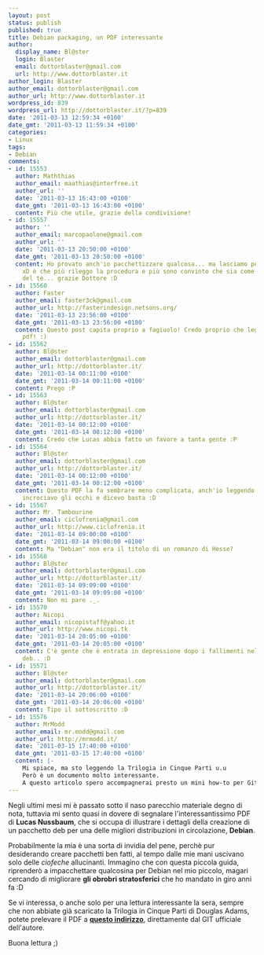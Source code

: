 ```yaml
---
layout: post
status: publish
published: true
title: Debian packaging, un PDF interessante
author:
  display_name: Bl@ster
  login: Blaster
  email: dottorblaster@gmail.com
  url: http://www.dottorblaster.it
author_login: Blaster
author_email: dottorblaster@gmail.com
author_url: http://www.dottorblaster.it
wordpress_id: 839
wordpress_url: http://dottorblaster.it/?p=839
date: '2011-03-13 12:59:34 +0100'
date_gmt: '2011-03-13 11:59:34 +0100'
categories:
- Linux
tags:
- Debian
comments:
- id: 15553
  author: Maththias
  author_email: maathias@interfree.it
  author_url: ''
  date: '2011-03-13 16:43:00 +0100'
  date_gmt: '2011-03-13 16:43:00 +0100'
  content: Più che utile, grazie della condivisione!
- id: 15557
  author: ''
  author_email: marcopaolone@gmail.com
  author_url: ''
  date: '2011-03-13 20:50:00 +0100'
  date_gmt: '2011-03-13 20:50:00 +0100'
  content: Ho provato anch'io pacchettizzare qualcosa... ma lasciamo perdere i risultati
    xD è che più rileggo la procedura e più sono convinto che sia come una cerimonia
    del tè... grazie Dottore :D
- id: 15560
  author: Faster
  author_email: faster3ck@gmail.com
  author_url: http://fasterindesign.netsons.org/
  date: '2011-03-13 23:56:00 +0100'
  date_gmt: '2011-03-13 23:56:00 +0100'
  content: Questo post capita proprio a fagiuolo! Credo proprio che leggerò questo
    pdf! :)
- id: 15562
  author: Bl@ster
  author_email: dottorblaster@gmail.com
  author_url: http://dottorblaster.it/
  date: '2011-03-14 00:11:00 +0100'
  date_gmt: '2011-03-14 00:11:00 +0100'
  content: Prego :P
- id: 15563
  author: Bl@ster
  author_email: dottorblaster@gmail.com
  author_url: http://dottorblaster.it/
  date: '2011-03-14 00:12:00 +0100'
  date_gmt: '2011-03-14 00:12:00 +0100'
  content: Credo che Lucas abbia fatto un favore a tanta gente :P
- id: 15564
  author: Bl@ster
  author_email: dottorblaster@gmail.com
  author_url: http://dottorblaster.it/
  date: '2011-03-14 00:12:00 +0100'
  date_gmt: '2011-03-14 00:12:00 +0100'
  content: Questo PDF la fa sembrare meno complicata, anch'io leggendo le guide originali
    incrociavo gli occhi e dicevo basta :D
- id: 15567
  author: Mr. Tambourine
  author_email: ciclofrenia@gmail.com
  author_url: http://www.ciclofrenia.it
  date: '2011-03-14 09:00:00 +0100'
  date_gmt: '2011-03-14 09:00:00 +0100'
  content: Ma "Debian" non era il titolo di un romanzo di Hesse?
- id: 15568
  author: Bl@ster
  author_email: dottorblaster@gmail.com
  author_url: http://dottorblaster.it/
  date: '2011-03-14 09:09:00 +0100'
  date_gmt: '2011-03-14 09:09:00 +0100'
  content: Non mi pare ._.
- id: 15570
  author: Nicopi
  author_email: nicopistaff@yahoo.it
  author_url: http://www.nicopi.tk
  date: '2011-03-14 20:05:00 +0100'
  date_gmt: '2011-03-14 20:05:00 +0100'
  content: C'è gente che è entrata in depressione dopo i fallimenti nel creare pacchetti
    deb.. :D
- id: 15571
  author: Bl@ster
  author_email: dottorblaster@gmail.com
  author_url: http://dottorblaster.it/
  date: '2011-03-14 20:06:00 +0100'
  date_gmt: '2011-03-14 20:06:00 +0100'
  content: Tipo il sottoscritto :D
- id: 15576
  author: MrModd
  author_email: mr.modd@gmail.com
  author_url: http://mrmodd.it/
  date: '2011-03-15 17:40:00 +0100'
  date_gmt: '2011-03-15 17:40:00 +0100'
  content: |-
    Mi spiace, ma sto leggendo la Trilogia in Cinque Parti u.u
    Però è un documento molto interessante.
    A questo articolo spero accompagnerai presto un mini how-to per Git, così saremo tutti pronti per creare le nostre applicazioni! :D
---
```

<p>Negli ultimi mesi mi è passato sotto il naso parecchio materiale degno di nota, tuttavia mi sento quasi in dovere di segnalare l'interessantissimo PDF di <strong>Lucas Nussbaum</strong>, che si occupa di illustrare i dettagli della creazione di un pacchetto deb per una delle migliori distribuzioni in circolazione, <strong>Debian</strong>.</p>
<p>Probabilmente la mia è una sorta di invidia del pene, perchè pur desiderando creare pacchetti ben fatti, al tempo dalle mie mani uscivano solo delle <em>ciofeche</em> allucinanti. Immagino che con questa piccola guida, riprenderò a impacchettare qualcosina per Debian nel mio piccolo, magari cercando di migliorare <strong>gli obrobri stratosferici</strong> che ho mandato in giro anni fa :D</p>
<p>Se vi interessa, o anche solo per una lettura interessante la sera, sempre che non abbiate già scaricato la Trilogia in Cinque Parti di Douglas Adams, potete prelevare il PDF a <strong><a href="http://git.debian.org/?p=users/lucas/packaging-tutorial.git;a=blob_plain;f=packaging-tutorial.pdf;hb=refs/heads/pdf">questo indirizzo</a></strong>, direttamente dal GIT ufficiale dell'autore.</p>
<p>Buona lettura ;)</p>
